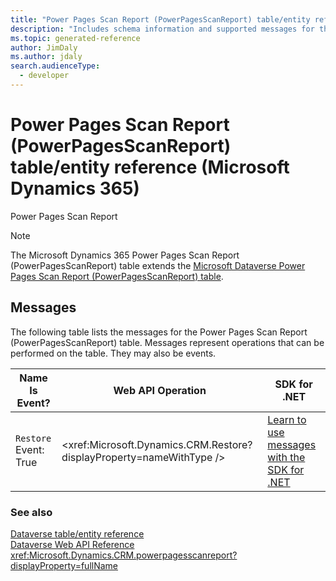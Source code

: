 ```yaml
---
title: "Power Pages Scan Report (PowerPagesScanReport) table/entity reference (Microsoft Dynamics 365)"
description: "Includes schema information and supported messages for the Power Pages Scan Report (PowerPagesScanReport) table/entity with Microsoft Dynamics 365."
ms.topic: generated-reference
author: JimDaly
ms.author: jdaly
search.audienceType: 
  - developer
---
```


# Power Pages Scan Report (PowerPagesScanReport) table/entity reference (Microsoft Dynamics 365)

Power Pages Scan Report

> [!NOTE]
> The Microsoft Dynamics 365 Power Pages Scan Report (PowerPagesScanReport) table extends the [Microsoft Dataverse Power Pages Scan Report (PowerPagesScanReport) table](/power-apps/developer/data-platform/reference/entities/powerpagesscanreport).


## Messages

The following table lists the messages for the Power Pages Scan Report (PowerPagesScanReport) table.
Messages represent operations that can be performed on the table. They may also be events.

| Name <br />Is Event? |Web API Operation |SDK for .NET |
| ---- | ----- |----- |
| `Restore`<br />Event: True |<xref:Microsoft.Dynamics.CRM.Restore?displayProperty=nameWithType /> |[Learn to use messages with the SDK for .NET](/power-apps/developer/data-platform/org-service/use-messages)|





### See also

[Dataverse table/entity reference](/power-apps/developer/data-platform/reference/about-entity-reference)  
[Dataverse Web API Reference](/power-apps/developer/data-platform/webapi/reference/about)   
<xref:Microsoft.Dynamics.CRM.powerpagesscanreport?displayProperty=fullName>
